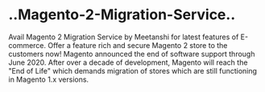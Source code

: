 # ..Magento-2-Migration-Service..
Avail Magento 2 Migration Service by Meetanshi for latest features of E-commerce. Offer a feature rich and secure Magento 2 store to the customers now! Magento announced the end of software support through June 2020. After over a decade of development, Magento will reach the "End of Life" which demands migration of stores which are still functioning in Magento 1.x versions.
